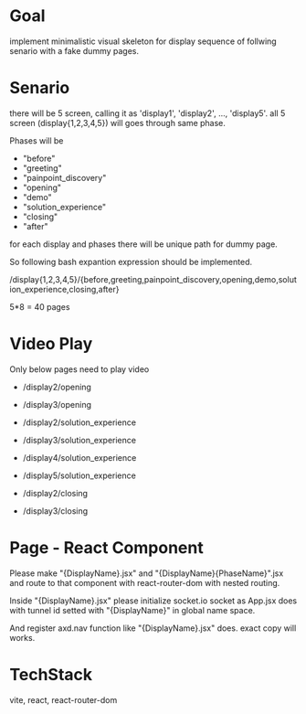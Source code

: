 # Goal 

implement minimalistic visual skeleton for display sequence of follwing senario 
with a fake dummy pages.

# Senario 

there will be 5 screen, calling it as 'display1', 'display2', ..., 'display5'.
all 5 screen (display{1,2,3,4,5}) will goes through same phase. 

Phases will be 
- "before"
- "greeting"
- "painpoint_discovery"
- "opening"
- "demo"
- "solution_experience" 
- "closing" 
- "after"

for each display and phases there will be unique path for dummy page. 

So following bash expantion expression should be implemented. 

/display{1,2,3,4,5}/{before,greeting,painpoint_discovery,opening,demo,solution_experience,closing,after}

5*8 = 40 pages 

# Video Play 

Only below pages need to play video 

- /display2/opening
- /display3/opening

- /display2/solution_experience
- /display3/solution_experience
- /display4/solution_experience
- /display5/solution_experience

- /display2/closing
- /display3/closing

# Page - React Component 

Please make "{DisplayName}.jsx" and "{DisplayName}{PhaseName}".jsx and route to that component with react-router-dom with nested routing.

Inside "{DisplayName}.jsx" please initialize socket.io socket as App.jsx does with tunnel id setted with "{DisplayName}" in global name space. 

And register axd.nav function like "{DisplayName}.jsx" does. exact copy will works. 

# TechStack 

vite, react, react-router-dom 



